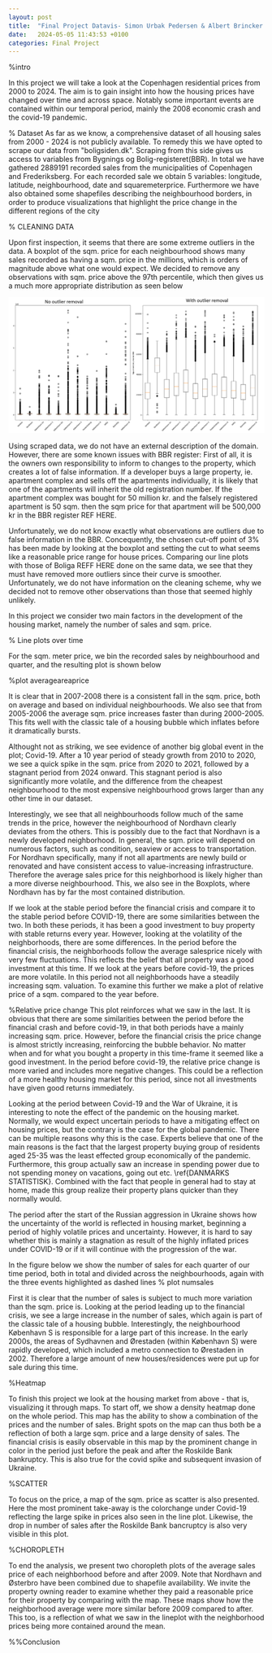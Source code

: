 ```yaml
---
layout: post
title:  "Final Project Datavis- Simon Urbak Pedersen & Albert Brincker Olson!"
date:   2024-05-05 11:43:53 +0100
categories: Final Project
---
```


%intro

In this project we will take a look at the Copenhagen residential prices from 2000 to 2024. The aim is to gain insight into how the housing prices have changed over time and across space. Notably some important events are contained within our temporal period, mainly the 2008 economic crash and the covid-19 pandemic. 

% Dataset
As far as we know, a comprehensive dataset of all housing sales from 2000 - 2024 is not publicly available. To remedy this we have opted to scrape our data from "boligsiden.dk". Scraping from this side gives us access to variables from Bygnings og Bolig-registeret(BBR). In total we have gathered 2889191 recorded sales from the municipalities of Copenhagen and Frederiksberg. For each recorded sale we obtain 5 variables: longitude, latitude, neighbourhood, date and squaremeterprice. Furthermore we have also obtained some shapefiles describing the neighbourhood borders, in order to produce visualizations that highlight the price change in the different regions of the city


% CLEANING DATA  

Upon first inspection, it seems that there are some extreme outliers in the data. A boxplot of the sqm. price for each neighbourhood shows many sales recorded as having a sqm. price in the millions, which is orders of magnitude above what one would expect. We decided to remove any observations with sqm. price above the 97th percentile, which then gives us a much more appropriate distribution as seen below

![BoxPlot](/image2.png)


Using scraped data, we do not have an external description of the domain. However, there are some known issues with BBR register: First of all, it is the owners own responsibility to inform to changes to the property, which creates a lot of false information. If a developer buys a large property, ie. apartment complex and sells off the apartments individually, it is likely that one of the apartments will inherit the old registration number. If the apartment complex was bought for 50 million kr. and the falsely registered apartment is 50 sqm. then the sqm price for that apartment will be 500,000 kr in the BBR register REF HERE.

Unfortunately, we do not know exactly what observations are outliers due to false information in the BBR. Concequently, the chosen cut-off point of 3% has been made by looking at the boxplot and setting the cut to what seems like a reasonable price range for house prices. Comparing our line plots with those of Boliga REFF HERE done on the same data, we see that they must have removed more outliers since their curve is smoother. Unfortunately, we do not have information on the cleaning scheme, why we decided not to remove other observations than those that seemed highly unlikely.


In this project we consider two main factors in the development of the housing market, namely the number of sales and sqm. price. 

% Line plots over time 

For the sqm. meter price, we bin the recorded sales by neighbourhood and quarter, and the resulting plot is shown below

%plot averageareaprice


It is clear that in 2007-2008 there is a consistent fall in the sqm. price, both on average and based on individual neighbourhoods. We also see that from 2005-2006 the average sqm. price increases faster than during 2000-2005. This fits well with the classic tale of a housing bubble which inflates before it dramatically bursts. 

Althought not as striking, we see evidence of another big global event in the plot; Covid-19. After a 10 year period of steady growth from 2010 to 2020, we see a quick spike in the sqm. price from 2020 to 2021, followed by a stagnant period from 2024 onward. This stagnant period is also significantly more volatile, and the difference from the cheapest neighbourhood to the most expensive neighbourhood grows larger than any other time in our dataset.    


Interestingly, we see that all neighbourhoods follow much of the same trends in the price, however the neighbourhood of Nordhavn clearly deviates from the others. This is possibly due to the fact that Nordhavn is a newly developed neighborhood. In general, the sqm. price will depend on numerous factors, such as condition, seaview or access to transportation. For Nordhavn specifically, many if not all apartments are newly build or renovated and have consistent access to value-increasing infrastructure. Therefore the average sales price for this neighborhood is likely higher than a more diverse neighbourhood. This, we also see in the Boxplots, where Nordhavn has by far the most contained distribution. 

If we look at the stable period before the financial crisis and compare it to the stable period before COVID-19, there are some similarities between the two. In both these periods, it has been a good investment to buy property with stable returns every year. However, looking at the volatility of the neighborhoods, there are some differences. In the period before the financial crisis, the neighborhoods follow the average salesprice nicely with very few fluctuations. This reflects the belief that all property was a good investment at this time. If we look at the years before covid-19, the prices are more volatile. In this period not all neighborhoods have a steadily increasing sqm. valuation. To examine this further we make a plot of relative price of a sqm. compared to the year before. 

%Relative price change
This plot reinforces what we saw in the last. It is obvious that there are some similarities between the period before the financial crash and before covid-19, in that both periods have a mainly increasing sqm. price. However, before the financial crisis the price change is almost strictly increasing, reinforcing the bubble behavior. No matter when and for what you bought a property in this time-frame it seemed like a good investment. In the period before covid-19, the relative price change is more varied and includes more negative changes. This could be a reflection of a more healthy housing market for this period, since not all investments have given good returns immediately.

Looking at the period between Covid-19 and the War of Ukraine, it is interesting to note the effect of the pandemic on the housing market. Normally, we would expect uncertain periods to have a mitigating effect on housing prices, but the contrary is the case for the global pandemic. There can be multiple reasons why this is the case. Experts believe that one of the main reasons is the fact that the largest property buying group of residents aged 25-35 was the least effected group economically of the pandemic. Furthermore, this group actually saw an increase in spending power due to not spending money on vacations, going out etc. \ref{DANMARKS STATISTISK}. Combined with the fact that people in general had to stay at home, made this group realize their property plans quicker than they normally would.


The period after the start of the Russian aggression in Ukraine shows how the uncertainty of the world is reflected in housing market, beginning a period of highly volatile prices and   uncertainty. However, it is hard to say whether this is mainly a stagnation as result of the highly inflated prices under COVID-19 or if it will continue with the progression of the war. 


In the figure below we show the number of sales for each quarter of our time period, both in total and divided across the neighbourhoods, again with the three events highlighted as dashed lines 
% plot numsales

First it is clear that the number of sales is subject to much more variation than the sqm. price is. Looking at the period leading up to the financial crisis, we see a large increase in the number of sales, which again is part of the classic tale of a housing bubble. Interestingly, the neighbourhood København S is responsible for a large part of this increase. In the early 2000s, the areas of Sydhavnen and Ørestaden (within København S) were rapidly developed, which included a metro connection to Ørestaden in 2002. Therefore a large amount of new houses/residences were put up for sale during this time.


%Heatmap

To finish this project we look at the housing market from above - that is, visualizing it through maps. To start off, we show a density heatmap done on the whole period. This map has the ability to show a combination of the prices and the number of sales. Bright spots on the map can thus both be a reflection of both a large sqm. price and a large density of sales. The financial crisis is easily observable in this map by the prominent change in color in the period just before the peak and after the Roskilde Bank bankruptcy. This is also true for the covid spike and subsequent invasion of Ukraine. 

%SCATTER

To focus on the price, a map of the sqm. price as scatter is also presented. Here the most prominent take-away is the colorchange under Covid-19 reflecting the large spike in prices also seen in the line plot. Likewise, the drop in number of sales after the Roskilde Bank bancruptcy is also very visible in this plot. 

%CHOROPLETH

To end the analysis, we present two choropleth plots of the average sales price of each neighborhood before and after 2009. Note that Nordhavn and Østerbro have been combined due to shapefile availability. We invite the property owning reader to examine whether they paid a reasonable price for their property by comparing with the map. These maps show how the neighborhood average were more similar before 2009 compared to after. This too, is a reflection of what we saw in the lineplot with the neighborhood prices being more contained around the mean. 

%%Conclusion



[jekyll-docs]: https://jekyllrb.com/docs/home
[jekyll-gh]:   https://github.com/jekyll/jekyll
[jekyll-talk]: https://talk.jekyllrb.com/
